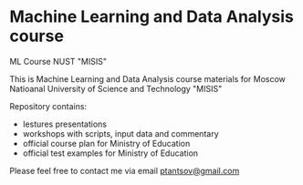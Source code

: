 # Machine Learning and Data Analysis course

ML Course NUST "MISIS"

This is Machine Learning and Data Analysis course materials for Moscow Natioanal University of Science and Technology "MISIS"

Repository contains:

- lestures presentations
- workshops with scripts, input data and commentary
- official course plan for Ministry of Education
- official test examples for Ministry of Education

Please feel free to contact me via email ptantsov@gmail.com
